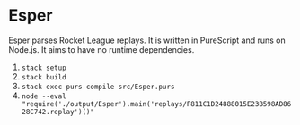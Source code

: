 # Esper

Esper parses Rocket League replays. It is written in PureScript and runs on
Node.js. It aims to have no runtime dependencies.

1.  `stack setup`
2.  `stack build`
3.  `stack exec purs compile src/Esper.purs`
4.  `node --eval "require('./output/Esper').main('replays/F811C1D24888015E23B598AD8628C742.replay')()"`
